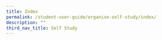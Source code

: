 ```yaml
---
title: Index
permalink: /student-user-guide/organise-self-study/index/
description: ""
third_nav_title: Self Study
---
```

